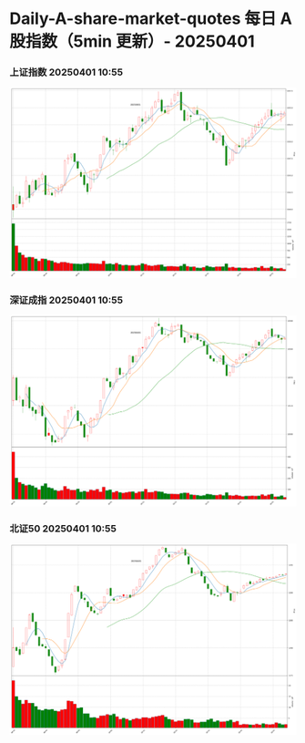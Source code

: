 
# Daily-A-share-market-quotes 每日 A 股指数（5min 更新）- 20250401

### 上证指数 20250401 10:55
![](./fig/2025/4/20250401-sh000001.png)

### 深证成指 20250401 10:55
![](./fig/2025/4/20250401-sz399001.png)

### 北证50 20250401 10:55
![](./fig/2025/4/20250401-bj899050.png)
